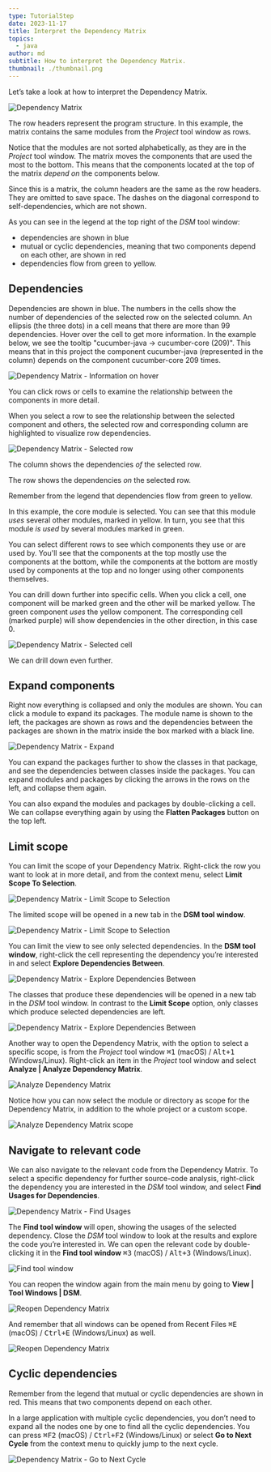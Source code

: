 ```yaml
---
type: TutorialStep
date: 2023-11-17
title: Interpret the Dependency Matrix
topics:
  - java
author: md
subtitle: How to interpret the Dependency Matrix.
thumbnail: ./thumbnail.png
---
```


Let’s take a look at how to interpret the Dependency Matrix.

![Dependency Matrix](dependency-matrix.png)

The row headers represent the program structure. In this example, the matrix contains the same modules from the _Project_ tool window as rows.

Notice that the modules are not sorted alphabetically, as they are in the _Project_ tool window. The matrix moves the components that are used the most to the bottom. This means that the components located at the top of the matrix _depend on_ the components below.

Since this is a matrix, the column headers are the same as the row headers. They are omitted to save space. The dashes on the diagonal correspond to self-dependencies, which are not shown.

As you can see in the legend at the top right of the _DSM_ tool window:

- dependencies are shown in blue
- mutual or cyclic dependencies, meaning that two components depend on each other, are shown in red
- dependencies flow from green to yellow.

## Dependencies

Dependencies are shown in blue. The numbers in the cells show the number of dependencies of the selected row on the selected column. An ellipsis (the three dots) in a cell means that there are more than 99 dependencies. Hover over the cell to get more information. In the example below, we see the tooltip "cucumber-java -> cucumber-core (209)". This means that in this project the component cucumber-java (represented in the column) depends on the component cucumber-core 209 times.

![Dependency Matrix - Information on hover](dependency-matrix-hover.png)

You can click rows or cells to examine the relationship between the components in more detail.

When you select a row to see the relationship between the selected component and others, the selected row and corresponding column are highlighted to visualize row dependencies.

![Dependency Matrix - Selected row](dependency-matrix-select-row.png)

The column shows the dependencies _of_ the selected row.

The row shows the dependencies _on_ the selected row.

Remember from the legend that dependencies flow from green to yellow.

In this example, the core module is selected. You can see that this module _uses_ several other modules, marked in yellow. In turn, you see that this module _is used_ by several modules marked in green.

You can select different rows to see which components they use or are used by. You'll see that the components at the top mostly use the components at the bottom, while the components at the bottom are mostly used by components at the top and no longer using other components themselves.

You can drill down further into specific cells. When you click a cell, one component will be marked green and the other will be marked yellow. The green component _uses_ the yellow component. The corresponding cell (marked purple) will show dependencies in the other direction, in this case 0.

![Dependency Matrix - Selected cell](dependency-matrix-select-cell.png)

We can drill down even further.

## Expand components

Right now everything is collapsed and only the modules are shown. You can click a module to expand its packages. The module name is shown to the left, the packages are shown as rows and the dependencies between the packages are shown in the matrix inside the box marked with a black line.

![Dependency Matrix - Expand](dependency-matrix-expand.png)

You can expand the packages further to show the classes in that package, and see the dependencies between classes inside the packages. You can expand modules and packages by clicking the arrows in the rows on the left, and collapse them again.

You can also expand the modules and packages by double-clicking a cell. We can collapse everything again by using the **Flatten Packages** button on the top left.

## Limit scope

You can limit the scope of your Dependency Matrix. Right-click the row you want to look at in more detail, and from the context menu, select **Limit Scope To Selection**.

![Dependency Matrix - Limit Scope to Selection](dependency-matrix-limit-scope.png)

The limited scope will be opened in a new tab in the **DSM tool window**.

![Dependency Matrix - Limit Scope to Selection](dependency-matrix-limit-scope-result.png)

You can limit the view to see only selected dependencies. In the **DSM tool window**, right-click the cell representing the dependency you’re interested in and select **Explore Dependencies Between**.

![Dependency Matrix - Explore Dependencies Between](dependency-matrix-explore.png)

The classes that produce these dependencies will be opened in a new tab in the _DSM_ tool window. In contrast to the **Limit Scope** option, only classes which produce selected dependencies are left.

![Dependency Matrix - Explore Dependencies Between](dependency-matrix-explore-result.png)

Another way to open the Dependency Matrix, with the option to select a specific scope, is from the _Project_ tool window <kbd>⌘1</kbd> (macOS) / <kbd>Alt+1</kbd> (Windows/Linux). Right-click an item in the _Project_ tool window and select **Analyze | Analyze Dependency Matrix**.

![Analyze Dependency Matrix](analyze-dependency-matrix.png)

Notice how you can now select the module or directory as scope for the Dependency Matrix, in addition to the whole project or a custom scope.

![Analyze Dependency Matrix scope](analyze-dependency-matrix-scope.png)

## Navigate to relevant code

We can also navigate to the relevant code from the Dependency Matrix. To select a specific dependency for further source-code analysis, right-click the dependency you are interested in the _DSM_ tool window, and select **Find Usages for Dependencies**.

![Dependency Matrix - Find Usages](dependency-matrix-find-usages.png)

The **Find tool window** will open, showing the usages of the selected dependency. Close the _DSM_ tool window to look at the results and explore the code you’re interested in. We can open the relevant code by double-clicking it in the **Find tool window** <kbd>⌘3</kbd> (macOS) / <kbd>Alt+3</kbd> (Windows/Linux).

![Find tool window](find-tool-window.png)

You can reopen the window again from the main menu by going to **View | Tool Windows | DSM**.

![Reopen Dependency Matrix](dsm.png)

And remember that all windows can be opened from Recent Files <kbd>⌘E</kbd> (macOS) / <kbd>Ctrl+E</kbd> (Windows/Linux) as well.

![Reopen Dependency Matrix](recent-files-dsm.png)

## Cyclic dependencies

Remember from the legend that mutual or cyclic dependencies are shown in red. This means that two components depend on each other.

In a large application with multiple cyclic dependencies, you don’t need to expand all the nodes one by one to find all the cyclic dependencies. You can press <kbd>⌘F2</kbd> (macOS) / <kbd>Ctrl+F2</kbd> (Windows/Linux) or select **Go to Next Cycle** from the context menu to quickly jump to the next cycle.

![Dependency Matrix - Go to Next Cycle](go-to-next-cycle.png)
